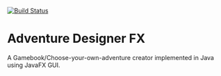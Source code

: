 [![Build Status](https://travis-ci.com/Mabufudyne/AdventureDesignerFX.svg?branch=master)](https://travis-ci.com/Mabufudyne/AdventureDesignerFX)

# Adventure Designer FX

A Gamebook/Choose-your-own-adventure creator implemented in Java using JavaFX GUI.